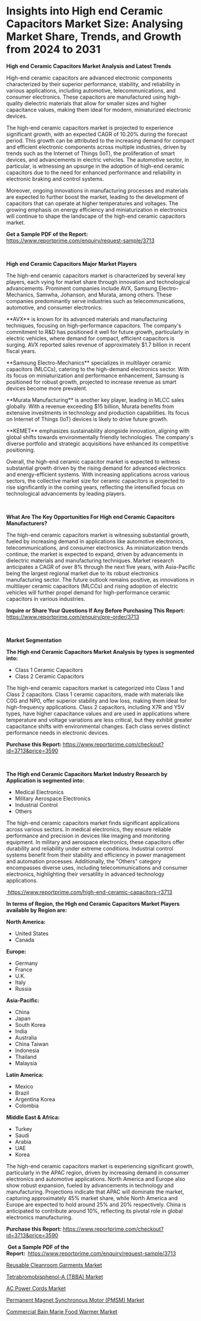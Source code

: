 <p><h1>Insights into High end Ceramic Capacitors Market Size: Analysing Market Share, Trends, and Growth from 2024 to 2031</h1></p><p><strong>High end Ceramic Capacitors Market Analysis and Latest Trends</strong></p>
<p><p>High-end ceramic capacitors are advanced electronic components characterized by their superior performance, stability, and reliability in various applications, including automotive, telecommunications, and consumer electronics. These capacitors are manufactured using high-quality dielectric materials that allow for smaller sizes and higher capacitance values, making them ideal for modern, miniaturized electronic devices.</p><p>The high-end ceramic capacitors market is projected to experience significant growth, with an expected CAGR of 10.20% during the forecast period. This growth can be attributed to the increasing demand for compact and efficient electronic components across multiple industries, driven by trends such as the Internet of Things (IoT), the proliferation of smart devices, and advancements in electric vehicles. The automotive sector, in particular, is witnessing an upsurge in the adoption of high-end ceramic capacitors due to the need for enhanced performance and reliability in electronic braking and control systems.</p><p>Moreover, ongoing innovations in manufacturing processes and materials are expected to further boost the market, leading to the development of capacitors that can operate at higher temperatures and voltages. The growing emphasis on energy efficiency and miniaturization in electronics will continue to shape the landscape of the high-end ceramic capacitors market.</p></p>
<p><strong>Get a Sample PDF of the Report:&nbsp;</strong> <a href="https://www.reportprime.com/enquiry/request-sample/3713">https://www.reportprime.com/enquiry/request-sample/3713</a></p>
<p>&nbsp;</p>
<p><strong>High end Ceramic Capacitors Major Market Players</strong></p>
<p><p>The high-end ceramic capacitors market is characterized by several key players, each vying for market share through innovation and technological advancements. Prominent companies include AVX, Samsung Electro-Mechanics, Samwha, Johanson, and Murata, among others. These companies predominantly serve industries such as telecommunications, automotive, and consumer electronics.</p><p>**AVX** is known for its advanced materials and manufacturing techniques, focusing on high-performance capacitors. The company's commitment to R&D has positioned it well for future growth, particularly in electric vehicles, where demand for compact, efficient capacitors is surging. AVX reported sales revenue of approximately $1.7 billion in recent fiscal years.</p><p>**Samsung Electro-Mechanics** specializes in multilayer ceramic capacitors (MLCCs), catering to the high-demand electronics sector. With its focus on miniaturization and performance enhancement, Samsung is positioned for robust growth, projected to increase revenue as smart devices become more prevalent.</p><p>**Murata Manufacturing** is another key player, leading in MLCC sales globally. With a revenue exceeding $15 billion, Murata benefits from extensive investments in technology and production capabilities. Its focus on Internet of Things (IoT) devices is likely to drive future growth.</p><p>**KEMET** emphasizes sustainability alongside innovation, aligning with global shifts towards environmentally friendly technologies. The company's diverse portfolio and strategic acquisitions have enhanced its competitive positioning.</p><p>Overall, the high-end ceramic capacitor market is expected to witness substantial growth driven by the rising demand for advanced electronics and energy-efficient systems. With increasing applications across various sectors, the collective market size for ceramic capacitors is projected to rise significantly in the coming years, reflecting the intensified focus on technological advancements by leading players.</p></p>
<p>&nbsp;</p>
<p><strong>What Are The Key Opportunities For High end Ceramic Capacitors Manufacturers?</strong></p>
<p><p>The high-end ceramic capacitors market is witnessing substantial growth, fueled by increasing demand in applications like automotive electronics, telecommunications, and consumer electronics. As miniaturization trends continue, the market is expected to expand, driven by advancements in dielectric materials and manufacturing techniques. Market research anticipates a CAGR of over 8% through the next five years, with Asia-Pacific being the largest regional market due to its robust electronics manufacturing sector. The future outlook remains positive, as innovations in multilayer ceramic capacitors (MLCCs) and rising adoption of electric vehicles will further propel demand for high-performance ceramic capacitors in various industries.</p></p>
<p><strong>Inquire or Share Your Questions If Any Before Purchasing This Report:</strong> <a href="https://www.reportprime.com/enquiry/pre-order/3713">https://www.reportprime.com/enquiry/pre-order/3713</a></p>
<p>&nbsp;</p>
<p><strong>Market Segmentation</strong></p>
<p><strong>The High end Ceramic Capacitors Market Analysis by types is segmented into:</strong></p>
<p><ul><li>Class 1 Ceramic Capacitors</li><li>Class 2 Ceramic Capacitors</li></ul></p>
<p><p>The high-end ceramic capacitors market is categorized into Class 1 and Class 2 capacitors. Class 1 ceramic capacitors, made with materials like C0G and NP0, offer superior stability and low loss, making them ideal for high-frequency applications. Class 2 capacitors, including X7R and Y5V types, have higher capacitance values and are used in applications where temperature and voltage variations are less critical, but they exhibit greater capacitance shifts with environmental changes. Each class serves distinct performance needs in electronic devices.</p></p>
<p><strong>Purchase this Report:&nbsp;</strong><a href="https://www.reportprime.com/checkout?id=3713&price=3590">https://www.reportprime.com/checkout?id=3713&price=3590</a></p>
<p>&nbsp;</p>
<p><strong>The High end Ceramic Capacitors Market Industry Research by Application is segmented into:</strong></p>
<p><ul><li>Medical Electronics</li><li>Military Aerospace Electronics</li><li>Industrial Control</li><li>Others</li></ul></p>
<p><p>The high-end ceramic capacitors market finds significant applications across various sectors. In medical electronics, they ensure reliable performance and precision in devices like imaging and monitoring equipment. In military and aerospace electronics, these capacitors offer durability and reliability under extreme conditions. Industrial control systems benefit from their stability and efficiency in power management and automation processes. Additionally, the "Others" category encompasses diverse uses, including telecommunications and consumer electronics, highlighting their versatility in advanced technology applications.</p></p>
<p><a href="https://www.reportprime.com/high-end-ceramic-capacitors-r3713">&nbsp;https://www.reportprime.com/high-end-ceramic-capacitors-r3713</a></p>
<p><strong>In terms of Region, the High end Ceramic Capacitors Market Players available by Region are:</strong></p>
<p>
    <p> <strong> North America: </strong>
        <ul>
            <li>United States</li>
            <li>Canada</li>
        </ul>
        </p> 
    <p> <strong> Europe: </strong>
        <ul>
            <li>Germany</li>
            <li>France</li>
            <li>U.K.</li>
            <li>Italy</li>
            <li>Russia</li>
        </ul>
        </p> 
    <p> <strong> Asia-Pacific: </strong>
        <ul>
            <li>China</li>
            <li>Japan</li>
            <li>South Korea</li>
            <li>India</li>
            <li>Australia</li>
            <li>China Taiwan</li>
            <li>Indonesia</li>
            <li>Thailand</li>
            <li>Malaysia</li>
        </ul>
        </p> 
    <p> <strong> Latin America: </strong>
        <ul>
            <li>Mexico</li>
            <li>Brazil</li>
            <li>Argentina Korea</li>
            <li>Colombia</li>
        </ul>
        </p> 
    <p> <strong> Middle East & Africa: </strong>
        <ul>
            <li>Turkey</li>
            <li>Saudi</li>
            <li>Arabia</li>
            <li>UAE</li>
            <li>Korea</li>
        </ul>
    </p>
    </p>
<p><p>The high-end ceramic capacitors market is experiencing significant growth, particularly in the APAC region, driven by increasing demand in consumer electronics and automotive applications. North America and Europe also show robust expansion, fueled by advancements in technology and manufacturing. Projections indicate that APAC will dominate the market, capturing approximately 45% market share, while North America and Europe are expected to hold around 25% and 20% respectively. China is anticipated to contribute around 10%, reflecting its pivotal role in global electronics manufacturing.</p></p>
<p><strong>Purchase this Report: </strong><a href="https://www.reportprime.com/checkout?id=3713&price=3590">https://www.reportprime.com/checkout?id=3713&price=3590</a></p>
<p>&nbsp;<strong>Get a Sample PDF of the Report:&nbsp;&nbsp;</strong><a href="https://www.reportprime.com/enquiry/request-sample/3713">https://www.reportprime.com/enquiry/request-sample/3713</a></p>
<p><strong></strong></p>
<p><p><a href="https://www.linkedin.com/pulse/reusable-cleanroom-garments-market-emerging-trends-future-umzwf?trackingId=tj72xB8%2FRc%2BdOdwez8X2eg%3D%3D">Reusable Cleanroom Garments Market</a></p><p><a href="https://issuu.com/reportprime-2/docs/tetrabromobisphenol-a-tbba-market-s_cc7cfcf013af57">Tetrabromobisphenol-A (TBBA) Market</a></p><p><a href="https://www.linkedin.com/pulse/comprehensive-analysis-global-ac-power-cords-market-growth-pngzf?trackingId=NiLKHTJ%2BSMiu9zzyz3b6hQ%3D%3D">AC Power Cords Market</a></p><p><a href="https://issuu.com/reportprime-2/docs/permanent-magnet-synchronous-motor-_1eb0cd3e04ef77">Permanent Magnet Synchronous Motor (PMSM) Market</a></p><p><a href="https://www.linkedin.com/pulse/commercial-bain-marie-food-warmer-market-size-share-competitive-4stpe?trackingId=EPbSeNNPQXWpSoiP1Mnzbw%3D%3D">Commercial Bain Marie Food Warmer Market</a></p></p>